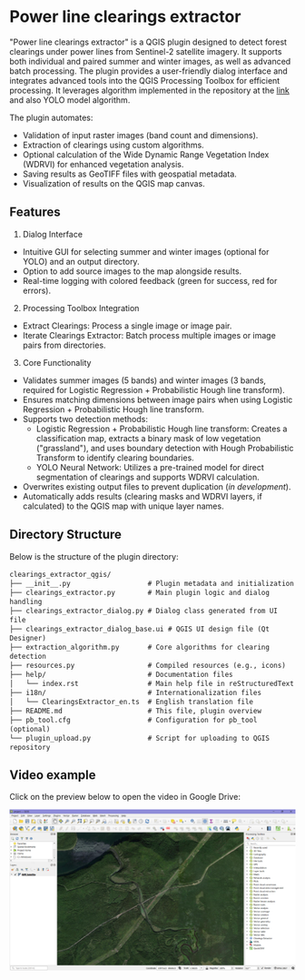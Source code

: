 # Power line clearings extractor

"Power line clearings extractor" is a QGIS plugin designed to detect forest clearings under power lines from Sentinel-2 satellite imagery. It supports both individual and paired summer and winter images, as well as advanced batch processing. The plugin provides a user-friendly dialog interface and integrates advanced tools into the QGIS Processing Toolbox for efficient processing. It leverages algorithm implemented in the repository at the [link](https://github.com/yana-b27/clearings_extraction_algorithm) and also YOLO model algorithm.

The plugin automates:
- Validation of input raster images (band count and dimensions).
- Extraction of clearings using custom algorithms.
- Optional calculation of the Wide Dynamic Range Vegetation Index (WDRVI) for enhanced vegetation analysis.
- Saving results as GeoTIFF files with geospatial metadata.
- Visualization of results on the QGIS map canvas.

## Features
1. Dialog Interface
  - Intuitive GUI for selecting summer and winter images (optional for YOLO) and an output directory.
  - Option to add source images to the map alongside results.
  - Real-time logging with colored feedback (green for success, red for errors).
2. Processing Toolbox Integration
  - Extract Clearings: Process a single image or image pair.
  - Iterate Clearings Extractor: Batch process multiple images or image pairs from directories.
3. Core Functionality
  - Validates summer images (5 bands) and winter images (3 bands, required for Logistic Regression + Probabilistic Hough line transform).
  - Ensures matching dimensions between image pairs when using Logistic Regression + Probabilistic Hough line transform.
  - Supports two detection methods:
     - Logistic Regression + Probabilistic Hough line transform: Creates a classification map, extracts a binary mask of low vegetation ("grassland"), and uses boundary detection with Hough Probabilistic Transform to identify clearing boundaries.
     - YOLO Neural Network: Utilizes a pre-trained model for direct segmentation of clearings and supports WDRVI calculation.
  - Overwrites existing output files to prevent duplication (_in development_).
  - Automatically adds results (clearing masks and WDRVI layers, if calculated) to the QGIS map with unique layer names.

## Directory Structure

Below is the structure of the plugin directory:

```
clearings_extractor_qgis/
├── __init__.py                   # Plugin metadata and initialization
├── clearings_extractor.py        # Main plugin logic and dialog handling
├── clearings_extractor_dialog.py # Dialog class generated from UI file
├── clearings_extractor_dialog_base.ui # QGIS UI design file (Qt Designer)
├── extraction_algorithm.py       # Core algorithms for clearing detection
├── resources.py                  # Compiled resources (e.g., icons)
├── help/                         # Documentation files
│   └── index.rst                 # Main help file in reStructuredText
├── i18n/                         # Internationalization files
│   └── ClearingsExtractor_en.ts  # English translation file
├── README.md                     # This file, plugin overview
├── pb_tool.cfg                   # Configuration for pb_tool (optional)
└── plugin_upload.py              # Script for uploading to QGIS repository
```

## Video example

Сlick on the preview below to open the video in Google Drive:

[![Plugin example](./assets/preview.png)](https://drive.google.com/file/d/1oe7grTqy6GXvybtimDTYfABXdhE61Yso/view?usp=sharing)



